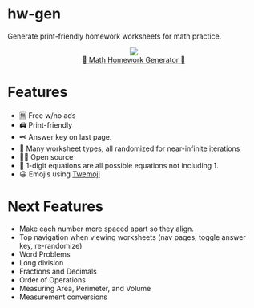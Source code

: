 # hw-gen
Generate print-friendly homework worksheets for math practice.

<p style="text-align:center"><a href="https://lewdev.github.io/apps/hw-gen/">
  <img src="https://lewdev.github.io/apps/hw-gen/icons/apple-touch-icon.png"/>
  <br/>
  📝 Math Homework Generator 📝</a>
</p>

# Features
* 🈚 Free w/no ads
* 🖨️ Print-friendly
* 🗝️ Answer key on last page.
* 📝 Many worksheet types, all randomized for near-infinite iterations 
* 👨‍💻 Open source
* 🔢 1-digit equations are all possible equations not including 1.
* 😀 Emojis using [Twemoji](https://twemoji.twitter.com)

# Next Features
* Make each number more spaced apart so they align.
* Top navigation when viewing worksheets (nav pages, toggle answer key, re-randomize)
* Word Problems
* Long division
* Fractions and Decimals
* Order of Operations
* Measuring Area, Perimeter, and Volume
* Measurement conversions